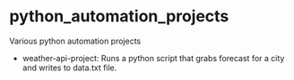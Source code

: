 # python_automation_projects
Various python automation projects

- weather-api-project: Runs a python script that grabs forecast for a city and writes to data.txt file.
